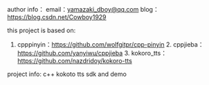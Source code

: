 author info：
	email：yamazaki_dboy@qq.com
	blog：https://blog.csdn.net/Cowboy1929

this project is based on:
   1. cpppinyin：https://github.com/wolfgitpr/cpp-pinyin
	 2. cppjieba：https://github.com/yanyiwu/cppjieba
	 3. kokoro_tts：https://github.com/nazdridoy/kokoro-tts

project info:
   c++ kokoto tts sdk and demo
